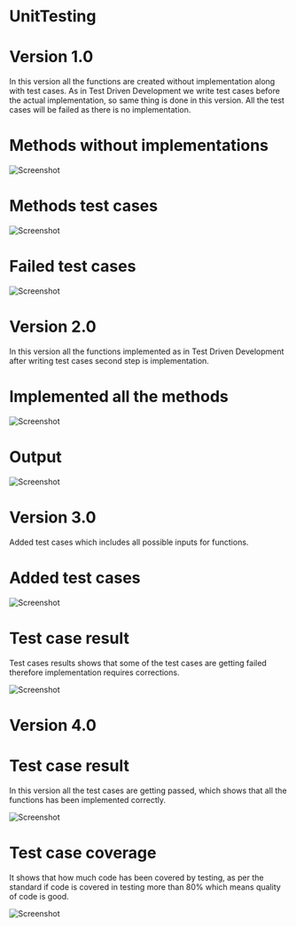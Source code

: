 # UnitTesting

# Version 1.0

In this version all the functions are created without implementation along with test cases. As in Test
Driven Development we write test cases before the actual implementation, so same thing is done 
in this version. All the test cases will be failed as there is no implementation.

# Methods without implementations
![Screenshot](ScreenShot.png)


# Methods test cases
![Screenshot](Screenshot2.png)


# Failed test cases
![Screenshot](ScreenShot4.png)


# Version 2.0

In this version all the functions implemented as in Test Driven Development after writing test cases second step is implementation.

# Implemented all the methods
![Screenshot](ScreenShot6.png)

 
# Output
![Screenshot](ScreenShot5.png)


# Version 3.0

Added test cases which includes all possible inputs for functions. 

# Added test cases
![Screenshot](Screenshot7.png)


# Test case result

Test cases results shows that some of the test cases are getting failed therefore implementation 
requires corrections.

![Screenshot](Screenshot8.png)

# Version 4.0

# Test case result

In this version all the test cases are getting passed, which shows that all the functions has been implemented correctly.

![Screenshot](Screenshot9.png)

# Test case coverage

It shows that how much code has been covered by testing, as per the standard if code is covered in testing 
more than 80% which means quality of code is good.

![Screenshot](Screenshot10.png)